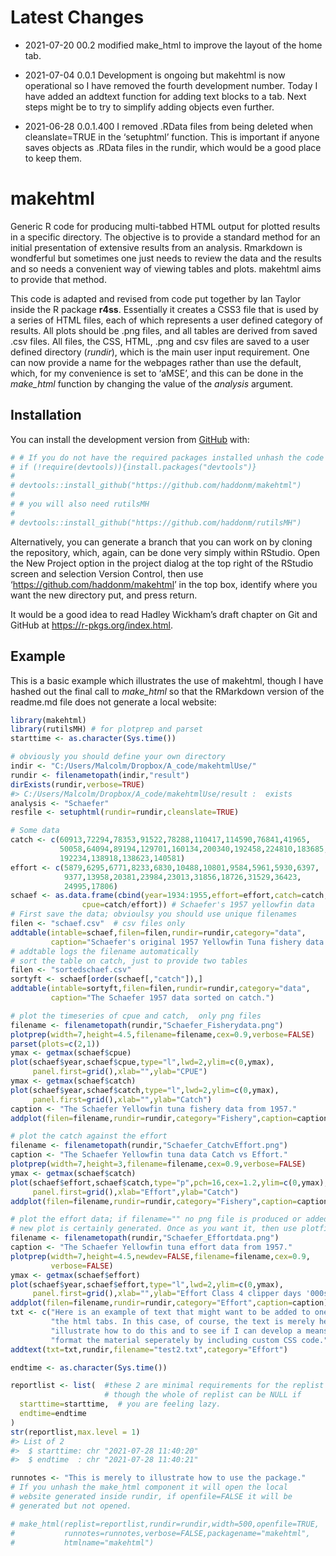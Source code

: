 
<!-- README.md is generated from README.Rmd. Please edit that file -->

# Latest Changes

-   2021-07-20 00.2 modified make\_html to improve the layout of the
    home tab.

-   2021-07-04 0.0.1 Development is ongoing but makehtml is now
    operational so I have removed the fourth development number. Today I
    have added an addtext function for adding text blocks to a tab. Next
    steps might be to try to simplify adding objects even further.

-   2021-06-28 0.0.1.400 I removed .RData files from being deleted when
    cleanslate=TRUE in the ‘setuphtml’ function. This is important if
    anyone saves objects as .RData files in the rundir, which would be a
    good place to keep them.

# makehtml

<!-- badges: start -->
<!-- badges: end -->

Generic R code for producing multi-tabbed HTML output for plotted
results in a specific directory. The objective is to provide a standard
method for an initial presentation of extensive results from an
analysis. Rmarkdown is wondferful but sometimes one just needs to review
the data and the results and so needs a convenient way of viewing tables
and plots. makehtml aims to provide that method.

This code is adapted and revised from code put together by Ian Taylor
inside the R package **r4ss**. Essentially it creates a CSS3 file that
is used by a series of HTML files, each of which represents a user
defined category of results. All plots should be .png files, and all
tables are derived from saved .csv files. All files, the CSS, HTML, .png
and csv files are saved to a user defined directory (*rundir*), which is
the main user input requirement. One can now provide a name for the
webpages rather than use the default, which, for my convenience is set
to ‘aMSE’, and this can be done in the *make\_html* function by changing
the value of the *analysis* argument.

## Installation

You can install the development version from
[GitHub](https://github.com/haddonm/aMSE) with:

``` r
# # If you do not have the required packages installed unhash the code in this block and run it
# if (!require(devtools)){install.packages("devtools")} 
# 
# devtools::install_github("https://github.com/haddonm/makehtml")
# 
# # you will also need rutilsMH
# 
# devtools::install_github("https://github.com/haddonm/rutilsMH")
```

Alternatively, you can generate a branch that you can work on by cloning
the repository, which, again, can be done very simply within RStudio.
Open the New Project option in the project dialog at the top right of
the RStudio screen and selection Version Control, then use
‘<https://github.com/haddonm/makehtml>’ in the top box, identify where
you want the new directory put, and press return.

It would be a good idea to read Hadley Wickham’s draft chapter on Git
and GitHub at <https://r-pkgs.org/index.html>.

## Example

This is a basic example which illustrates the use of makehtml, though I
have hashed out the final call to *make\_html* so that the RMarkdown
version of the readme.md file does not generate a local website:

``` r
library(makehtml)
library(rutilsMH) # for plotprep and parset
starttime <- as.character(Sys.time())

# obviously you should define your own directory
indir <- "C:/Users/Malcolm/Dropbox/A_code/makehtmlUse/" 
rundir <- filenametopath(indir,"result")
dirExists(rundir,verbose=TRUE)
#> C:/Users/Malcolm/Dropbox/A_code/makehtmlUse/result :  exists
analysis <- "Schaefer"
resfile <- setuphtml(rundir=rundir,cleanslate=TRUE)

# Some data
catch <- c(60913,72294,78353,91522,78288,110417,114590,76841,41965,
           50058,64094,89194,129701,160134,200340,192458,224810,183685,
           192234,138918,138623,140581)
effort <- c(5879,6295,6771,8233,6830,10488,10801,9584,5961,5930,6397,
            9377,13958,20381,23984,23013,31856,18726,31529,36423,
            24995,17806)
schaef <- as.data.frame(cbind(year=1934:1955,effort=effort,catch=catch,
                cpue=catch/effort)) # Schaefer's 1957 yellowfin data
# First save the data; obvioulsy you should use unique filenames
filen <- "schaef.csv"  # csv files only
addtable(intable=schaef,filen=filen,rundir=rundir,category="data",
         caption="Schaefer's original 1957 Yellowfin Tuna fishery data.")
# addtable logs the filename automatically
# sort the table on catch, just to provide two tables
filen <- "sortedschaef.csv"
sortyft <- schaef[order(schaef[,"catch"]),]
addtable(intable=sortyft,filen=filen,rundir=rundir,category="data",
         caption="The Schaefer 1957 data sorted on catch.")

# plot the timeseries of cpue and catch,  only png files
filename <- filenametopath(rundir,"Schaefer_Fisherydata.png")
plotprep(width=7,height=4.5,filename=filename,cex=0.9,verbose=FALSE)
parset(plots=c(2,1))
ymax <- getmax(schaef$cpue)
plot(schaef$year,schaef$cpue,type="l",lwd=2,ylim=c(0,ymax),
     panel.first=grid(),xlab="",ylab="CPUE")
ymax <- getmax(schaef$catch)
plot(schaef$year,schaef$catch,type="l",lwd=2,ylim=c(0,ymax),
     panel.first=grid(),xlab="",ylab="Catch")
caption <- "The Schaefer Yellowfin tuna fishery data from 1957."
addplot(filen=filename,rundir=rundir,category="Fishery",caption=caption)  

# plot the catch against the effort
filename <- filenametopath(rundir,"Schaefer_CatchvEffort.png")
caption <- "The Schaefer Yellowfin tuna data Catch vs Effort."
plotprep(width=7,height=3,filename=filename,cex=0.9,verbose=FALSE)
ymax <- getmax(schaef$catch)
plot(schaef$effort,schaef$catch,type="p",pch=16,cex=1.2,ylim=c(0,ymax),
     panel.first=grid(),xlab="Effort",ylab="Catch")
addplot(filen=filename,rundir=rundir,category="Fishery",caption=caption)  

# plot the effort data; if filename="" no png file is produced or added, but a
# new plot is certainly generated. Once as you want it, then use plotfilename.
filename <- filenametopath(rundir,"Schaefer_Effortdata.png")
caption <- "The Schaefer Yellowfin tuna effort data from 1957."
plotprep(width=7,height=4.5,newdev=FALSE,filename=filename,cex=0.9,
         verbose=FALSE)
ymax <- getmax(schaef$effort)
plot(schaef$year,schaef$effort,type="l",lwd=2,ylim=c(0,ymax),
     panel.first=grid(),xlab="",ylab="Effort Class 4 clipper days '000s")
addplot(filen=filename,rundir=rundir,category="Effort",caption=caption)  
txt <- c("Here is an example of text that might want to be added to one of ",
         "the html tabs. In this case, of course, the text is merely here to ",
         "illustrate how to do this and to see if I can develop a means to ",
         "format the material seperately by including custom CSS code.")
addtext(txt=txt,rundir,filename="test2.txt",category="Effort")

endtime <- as.character(Sys.time())

reportlist <- list(  #these 2 are minimal requirements for the replist
                     # though the whole of replist can be NULL if 
  starttime=starttime,  # you are feeling lazy.
  endtime=endtime 
)
str(reportlist,max.level = 1)
#> List of 2
#>  $ starttime: chr "2021-07-28 11:40:20"
#>  $ endtime  : chr "2021-07-28 11:40:21"

runnotes <- "This is merely to illustrate how to use the package."
# If you unhash the make_html component it will open the local
# website generated inside rundir, if openfile=FALSE it will be
# generated but not opened.

# make_html(replist=reportlist,rundir=rundir,width=500,openfile=TRUE,
#           runnotes=runnotes,verbose=FALSE,packagename="makehtml",
#           htmlname="makehtml")
```

